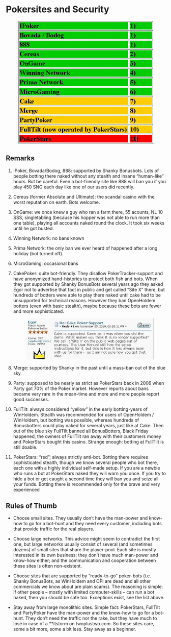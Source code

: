 # Pokersites and Security

<figure>
<img src="images/pokersites_security.jpg" />
</figure>

## Remarks

1.  IPoker, Bovada/Bodog, 888: supported by Shanky Bonusbots. Lots of
    people botting there naked without any stealth and insane
    “human-like” hours. But be careful. Even a bot-friendly site like
    888 will ban you if you play 450 SNG each day like one of our users
    did recently.

2.  Cereus (former Absolute and Ultimate): the scandal casino with the
    worst reputation on earth. Bots welcome.

3.  OnGame: we once knew a guy who ran a farm there, 55 acounts, NL 10
    SSS, singletabling (because his hopper was not able to run more than
    one table), playing all accounts naked round the clock. It took six
    weeks until he got busted.

4.  Winning Network: no bans known

5.  Prima Network: the only ban we ever heard of happened after a long
    holiday (bot turned off).

6.  MicroGaming: occasional bans

7.  CakePoker: quite bot-friendly. They disallow PokerTracker-support
    and have anonymized hand-histories to protect both fish and bots.
    When they got supported by Shanky BonusBots several years ago they
    asked Egor not to advertise that fact in public and get called “Site
    X” there, but hundreds of botters were able to play there naked
    until cake had to be unsupported for technical reasons. However they
    ban OpenHoldem botters (even with basic stealth), maybe because
    these bots are fewer and more sophisticated.  

    <figure>
    <img src="images/egor_site_x.jpg" />
    </figure>

8.  Merge: supported by Shanky in the past until a mass-ban out of the
    blue sky.

9.  Party: supposed to be nearly as strict as PokerStars back in 2006
    when Party got 70% of the Poker market. However reports about bans
    became very rare in the mean-time and more and more people report
    good successes.

10. FullTilt: always considered “yellow” in the early botting-years of
    WinHoldem. Stealth was recommended for users of OpenHoldem /
    WinHoldem, but botting was possible, whereas hundreds of
    Bonusbotters could play naked for several years, just like at Cake.
    Then out of the blue sky FullTilt banned all BonusBotters, Black
    Friday happened, the owners of FullTilt ran away with their
    customers money and PokerStars bought this casino. Strange enough:
    botting at FullTilt is still doable.

11. PokerStars: “red”; always strictly anti-bot. Botting there requires
    sophisticated stealth, though we know several people who bot there,
    each one with a highly individual self-made setup. If you are a
    newbie who runs a bot at PokerStars naked they will warn you once.
    If you try to hide a bot or get caught a second time they will ban
    you and seize all your funds. Botting there is recommended only for
    the brave and very experienced

## Rules of Thumb

- Choose small sites. They usually don’t have the man-power and know-how
  to go for a bot-hunt and they need every customer, including bots that
  provide traffic for the real players.

- Choose large networks. This advice might seem to contradict the first
  one, but large networks usually consist of several (and sometimes
  dozens) of small sites that share the player-pool. Each site is mostly
  interested in its own business; they don’t have much man-power and
  know-how either; and the communication and cooperation between these
  sites is often non-existent.

- Choose sites that are supported by “ready-to-go” poker-bots (i.e.
  Shanky BonusBots, as WinHoldem and OPI are dead and all other
  commercials we know about are plain scams). The reasoning is simple:
  if other people – mostly with limited computer-skills – can run a bot
  naked, then you should be safe too. Exceptions exist, see the list
  above.

- Stay away from large monolithic sites. Simple fact: PokerStars,
  FullTilt and PartyPoker have the man-power and the know-how to go for
  a bot-hunt. They don’t need the traffic nor the rake, but they have
  much to lose in case of a \*\*itstorm on twoplustwo.com. So these
  sites care, some a bit more, some a bit less. Stay away as a beginner.
